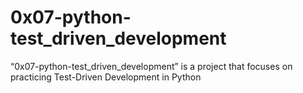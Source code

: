 # 0x07-python-test_driven_development

“0x07-python-test_driven_development” is a project that focuses on practicing Test-Driven Development in Python
